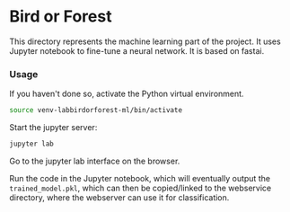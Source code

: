 # Bird or Forest

This directory represents the machine learning part of the project. It uses Jupyter notebook to fine-tune a neural network. It is based on fastai.

### Usage

If you haven't done so, activate the Python virtual environment.
```bash
source venv-labbirdorforest-ml/bin/activate
```

Start the jupyter server:
```bash
jupyter lab
```

Go to the jupyter lab interface on the browser. 

Run the code in the Jupyter notebook, which will eventually output the `trained_model.pkl`, which can then be copied/linked to the webservice directory, where the webserver can use it for classification.
